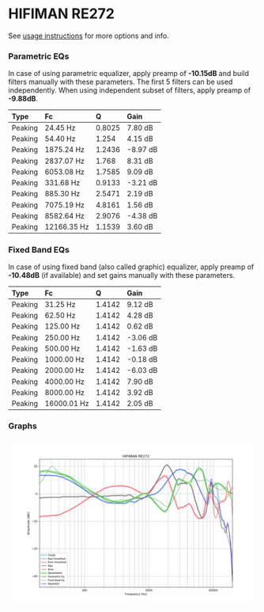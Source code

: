 # HIFIMAN RE272
See [usage instructions](https://github.com/jaakkopasanen/AutoEq#usage) for more options and info.

### Parametric EQs
In case of using parametric equalizer, apply preamp of **-10.15dB** and build filters manually
with these parameters. The first 5 filters can be used independently.
When using independent subset of filters, apply preamp of **-9.88dB**.

| Type    | Fc          |      Q | Gain     |
|:--------|:------------|:-------|:---------|
| Peaking | 24.45 Hz    | 0.8025 | 7.80 dB  |
| Peaking | 54.40 Hz    | 1.254  | 4.15 dB  |
| Peaking | 1875.24 Hz  | 1.2436 | -8.97 dB |
| Peaking | 2837.07 Hz  | 1.768  | 8.31 dB  |
| Peaking | 6053.08 Hz  | 1.7585 | 9.09 dB  |
| Peaking | 331.68 Hz   | 0.9133 | -3.21 dB |
| Peaking | 885.30 Hz   | 2.5471 | 2.19 dB  |
| Peaking | 7075.19 Hz  | 4.8161 | 1.56 dB  |
| Peaking | 8582.64 Hz  | 2.9076 | -4.38 dB |
| Peaking | 12166.35 Hz | 1.1539 | 3.60 dB  |

### Fixed Band EQs
In case of using fixed band (also called graphic) equalizer, apply preamp of **-10.48dB**
(if available) and set gains manually with these parameters.

| Type    | Fc          |      Q | Gain     |
|:--------|:------------|:-------|:---------|
| Peaking | 31.25 Hz    | 1.4142 | 9.12 dB  |
| Peaking | 62.50 Hz    | 1.4142 | 4.28 dB  |
| Peaking | 125.00 Hz   | 1.4142 | 0.62 dB  |
| Peaking | 250.00 Hz   | 1.4142 | -3.06 dB |
| Peaking | 500.00 Hz   | 1.4142 | -1.63 dB |
| Peaking | 1000.00 Hz  | 1.4142 | -0.18 dB |
| Peaking | 2000.00 Hz  | 1.4142 | -6.03 dB |
| Peaking | 4000.00 Hz  | 1.4142 | 7.90 dB  |
| Peaking | 8000.00 Hz  | 1.4142 | 3.92 dB  |
| Peaking | 16000.01 Hz | 1.4142 | 2.05 dB  |

### Graphs
![](./HIFIMAN%20RE272.png)